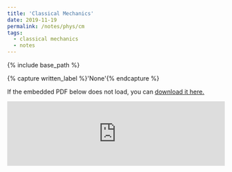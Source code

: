 ```yaml
---
title: 'Classical Mechanics'
date: 2019-11-19
permalink: /notes/phys/cm
tags:
  - classical mechanics
  - notes
---
```



{% include base_path %}

{% capture written_label %}'None'{% endcapture %}

If the embedded PDF below does not load, you can <u><a href="https://physchenhuang.github.io/files/Derivation%20of%20Formulas.pdf">download it here.</a></u>
<br/>

<embed src="https://physchenhuang.github.io/files/Derivation%20of%20Formulas.pdf" type="application/pdf" width="100%" />
